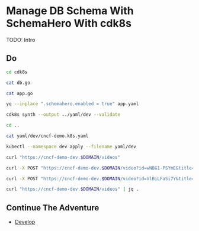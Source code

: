 # Manage DB Schema With SchemaHero With cdk8s

TODO: Intro

## Do

```bash
cd cdk8s

cat db.go

cat app.go

yq --inplace ".schemahero.enabled = true" app.yaml

cdk8s synth --output ../yaml/dev --validate 

cd ..

cat yaml/dev/cncf-demo.k8s.yaml

kubectl --namespace dev apply --filename yaml/dev

curl "https://cncf-demo-dev.$DOMAIN/videos"

curl -X POST "https://cncf-demo-dev.$DOMAIN/video?id=wNBG1-PSYmE&title=Kubernetes%20Policies%20And%20Governance%20-%20Ask%20Me%20Anything%20With%20Jim%20Bugwadia"

curl -X POST "https://cncf-demo-dev.$DOMAIN/video?id=VlBiLFaSi7Y&title=Scaleway%20-%20Everything%20We%20Expect%20From%20A%20Cloud%20Computing%20Service%3F"

curl "https://cncf-demo-dev.$DOMAIN/videos" | jq .
```

## Continue The Adventure

* [Develop](../develop/README.md)
